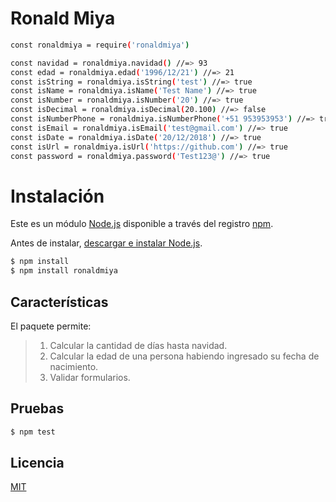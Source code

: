 # Ronald Miya #

```bash
const ronaldmiya = require('ronaldmiya')

const navidad = ronaldmiya.navidad() //=> 93
const edad = ronaldmiya.edad('1996/12/21') //=> 21
const isString = ronaldmiya.isString('test') //=> true
const isName = ronaldmiya.isName('Test Name') //=> true
const isNumber = ronaldmiya.isNumber('20') //=> true
const isDecimal = ronaldmiya.isDecimal(20.100) //=> false
const isNumberPhone = ronaldmiya.isNumberPhone('+51 953953953') //=> true
const isEmail = ronaldmiya.isEmail('test@gmail.com') //=> true
const isDate = ronaldmiya.isDate('20/12/2018') //=> true
const isUrl = ronaldmiya.isUrl('https://github.com') //=> true
const password = ronaldmiya.password('Test123@') //=> true
```

# Instalación #

Este es un módulo [Node.js](https://nodejs.org/en/) disponible a través del registro [npm](https://www.npmjs.com/).

Antes de instalar, [descargar e instalar Node.js](https://nodejs.org/en/download/).

```bash
$ npm install
$ npm install ronaldmiya
```

## Características ##

El paquete permite:
> 1. Calcular la cantidad de días hasta navidad.
> 2. Calcular la edad de una persona habiendo ingresado su fecha de nacimiento.
> 3. Validar formularios.

## Pruebas ##

````bash
$ npm test
````

## Licencia ##
[MIT](https://opensource.org/licenses/MIT)


